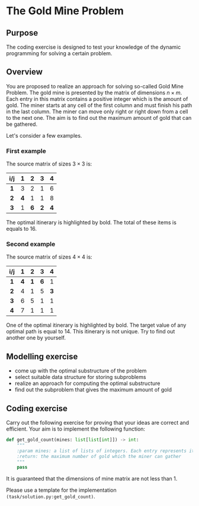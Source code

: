 # The Gold Mine Problem

## Purpose
The coding exercise is designed to test your knowledge of the dynamic programming for solving
a certain problem. 

## Overview
You are proposed to realize an approach for solving so-called Gold Mine Problem. The gold mine is presented by the
matrix of dimensions $n\times m$. Each entry in this matrix contains a positive integer which is the amount of gold. 
The miner starts at any cell of the first column and must finish his path in the last column. 
The miner can move only right or right down from a cell to the next one. The aim is to find out 
the maximum amount of gold that can be gathered. 

Let's consider a few examples.

### First example

The source matrix of sizes $3\times 3$ is:

|   i/j   |   1   |   2   |   3   |   4   |
|:-------:|:-----:|:-----:|:-----:|:-----:|
|  **1**  |   3   |   2   |   1   |   6   |
|  **2**  | **4** |   1   |   1   |   8   |
|  **3**  |   1   | **6** | **2** | **4** |

The optimal itinerary is highlighted by bold. The total of these items is equals to 16.

### Second example

The source matrix of sizes $4\times 4$ is: 

|   i/j   |   1   |   2   |   3   |   4   |
|:-------:|:-----:|:-----:|:-----:|:-----:|
|  **1**  | **4** | **1** | **6** |   1   |
|  **2**  |   4   |   1   |   5   | **3** |
|  **3**  |   6   |   5   |   1   |   1   |
|  **4**  |   7   |   1   |   1   |   1   |

One of the optimal itinerary is highlighted by bold. 
The target value of any optimal path is equal to 14. 
This itinerary is not unique. Try to find out another one by yourself.


## Modelling exercise
- come up with the optimal substructure of the problem
- select suitable data structure for storing subproblems
- realize an approach for computing the optimal substructure
- find out the subproblem that gives the maximum amount of gold

## Coding exercise

Carry out the following exercise for proving that your ideas are correct and efficient.
Your aim is to implement the following function:

```python
def get_gold_count(mines: list[list[int]]) -> int:
    """
    :param mines: a list of lists of integers. Each entry represents itself the number of gold
    :return: the maximum number of gold which the miner can gather
    """
    pass
```

It is guaranteed that the dimensions of mine matrix are not less than 1.

Please use a template for the implementation `(task/solution.py:get_gold_count)`.
